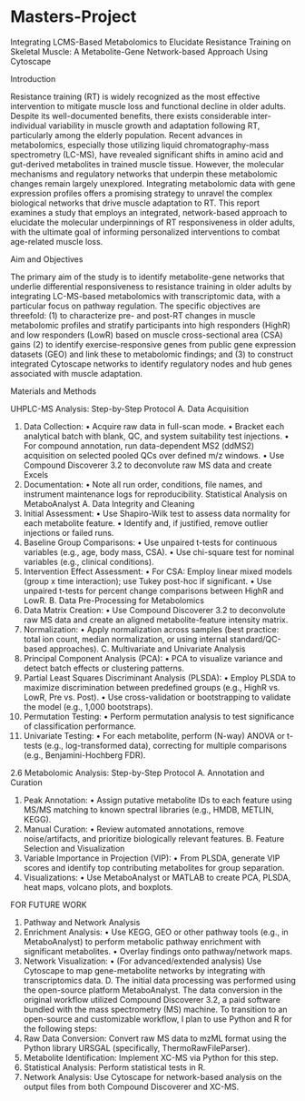 # Masters-Project
Integrating LCMS-Based Metabolomics to Elucidate Resistance Training on Skeletal Muscle: A Metabolite-Gene Network-based Approach Using Cytoscape

Introduction

Resistance training (RT) is widely recognized as the most effective intervention to mitigate muscle loss and functional decline in older adults. Despite its well-documented benefits, there exists considerable inter-individual variability in muscle growth and adaptation following RT, particularly among the elderly population. Recent advances in metabolomics, especially those utilizing liquid chromatography-mass spectrometry (LC-MS), have revealed significant shifts in amino acid and gut-derived metabolites in trained muscle tissue. However, the molecular mechanisms and regulatory networks that underpin these metabolomic changes remain largely unexplored. Integrating metabolomic data with gene expression profiles offers a promising strategy to unravel the complex biological networks that drive muscle adaptation to RT. This report examines a study that employs an integrated, network-based approach to elucidate the molecular underpinnings of RT responsiveness in older adults, with the ultimate goal of informing personalized interventions to combat age-related muscle loss.

Aim and Objectives

The primary aim of the study is to identify metabolite-gene networks that underlie differential responsiveness to resistance training in older adults by integrating LC-MS-based metabolomics with transcriptomic data, with a particular focus on pathway regulation. 
The specific objectives are threefold: 
(1) to characterize pre- and post-RT changes in muscle metabolomic profiles and stratify participants into high responders (HighR) and low responders (LowR) based on muscle cross-sectional area (CSA) gains
(2) to identify exercise-responsive genes from public gene expression datasets (GEO) and link these to metabolomic findings; and 
(3) to construct integrated Cytoscape networks to identify regulatory nodes and hub genes associated with muscle adaptation.

Materials and Methods

UHPLC-MS Analysis: Step-by-Step Protocol
A. Data Acquisition
1.	Data Collection:
•	Acquire raw data in full-scan mode.
•	Bracket each analytical batch with blank, QC, and system suitability test injections.
•	For compound annotation, run data-dependent MS2 (ddMS2) acquisition on selected pooled QCs over defined m/z windows.
•	Use Compound Discoverer 3.2 to deconvolute raw MS data and create Excels
2.	Documentation:
•	Note all run order, conditions, file names, and instrument maintenance logs for reproducibility.
Statistical Analysis on MetaboAnalyst
A. Data Integrity and Cleaning
1.	Initial Assessment:
•	Use Shapiro-Wilk test to assess data normality for each metabolite feature.
•	Identify and, if justified, remove outlier injections or failed runs.
2.	Baseline Group Comparisons:
•	Use unpaired t-tests for continuous variables (e.g., age, body mass, CSA).
•	Use chi-square test for nominal variables (e.g., clinical conditions).
3.	Intervention Effect Assessment:
•	For CSA: Employ linear mixed models (group x time interaction); use Tukey post-hoc if significant.
•	Use unpaired t-tests for percent change comparisons between HighR and LowR.
B. Data Pre-Processing for Metabolomics
4.	Data Matrix Creation:
•	Use Compound Discoverer 3.2 to deconvolute raw MS data and create an aligned metabolite-feature intensity matrix.
5.	Normalization:
•	Apply normalization across samples (best practice: total ion count, median normalization, or using internal standard/QC-based approaches).
C. Multivariate and Univariate Analysis
6.	Principal Component Analysis (PCA):
•	PCA to visualize variance and detect batch effects or clustering patterns.
7.	Partial Least Squares Discriminant Analysis (PLSDA):
•	Employ PLSDA to maximize discrimination between predefined groups (e.g., HighR vs. LowR, Pre vs. Post).
•	Use cross-validation or bootstrapping to validate the model (e.g., 1,000 bootstraps).
8.	Permutation Testing:
•	Perform permutation analysis to test significance of classification performance.
9.	Univariate Testing:
•	For each metabolite, perform (N-way) ANOVA or t-tests (e.g., log-transformed data), correcting for multiple comparisons (e.g., Benjamini-Hochberg FDR).

2.6 Metabolomic Analysis: Step-by-Step Protocol
A. Annotation and Curation
1.	Peak Annotation:
•	Assign putative metabolite IDs to each feature using MS/MS matching to known spectral libraries (e.g., HMDB, METLIN, KEGG).
2.	Manual Curation:
•	Review automated annotations, remove noise/artifacts, and prioritize biologically relevant features.
B. Feature Selection and Visualization
3.	Variable Importance in Projection (VIP):
•	From PLSDA, generate VIP scores and identify top contributing metabolites for group separation.
4.	Visualizations:
•	Use MetaboAnalyst or MATLAB to create PCA, PLSDA, heat maps, volcano plots, and boxplots.

FOR FUTURE WORK
1.	Pathway and Network Analysis
2.	Enrichment Analysis:
•	Use KEGG, GEO or other pathway tools (e.g., in MetaboAnalyst) to perform metabolic pathway enrichment with significant metabolites.
•	Overlay findings onto pathway/network maps.
3.	Network Visualization:
•	(For advanced/extended analysis) Use Cytoscape to map gene-metabolite networks by integrating with transcriptomics data.
D.  The initial data processing was performed using the open-source platform MetaboAnalyst. The data conversion in the original workflow utilized Compound Discoverer 3.2, a paid software bundled with the mass spectrometry (MS) machine.
To transition to an open-source and customizable workflow, I plan to use Python and R for the following steps:
1.	Raw Data Conversion: Convert raw MS data to mzML format using the Python library URSGAL (specifically, ThermoRawFileParser).
2.	Metabolite Identification: Implement XC-MS via Python for this step.
3.	Statistical Analysis: Perform statistical tests in R.
4.	Network Analysis: Use Cytoscape for network-based analysis on the output files from both Compound Discoverer and XC-MS.


